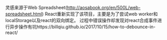 灵感来源于Web Spreadsheet(http://aosabook.org/en/500L/web-spreadsheet.html)
React重新实现了该项目，主要是为了尝试web worker和localStorage以及react的双向绑定。
过程中错误操作却发现对react合成事件进行异步操作有坑https://billqiu.github.io/2017/10/15/how-to-debounce-in-react/
